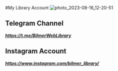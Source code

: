 #My Library Account
![photo_2023-08-16_12-20-51](https://github.com/BilmerIslamov/Bilmer_Library/assets/142201562/a7c9999c-1639-4ed4-9856-2499498b6b44)

## Telegram Channel
***https://t.me/BilmerWebLibrary***

## Instagram Account
***https://www.instagram.com/bilmer_library/***

